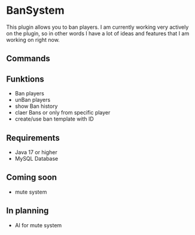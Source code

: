 # BanSystem
This plugin allows you to ban players. I am currently working very actively on the plugin, so in other words I have a lot of ideas and features that I am working on right now.

## Commands

## Funktions
- Ban players
- unBan players
- show Ban history
- claer Bans or only from specific player
- create/use ban template with ID

## Requirements 
- Java 17 or higher
- MySQL Database

## Coming soon
- mute system

## In planning
- AI for mute system